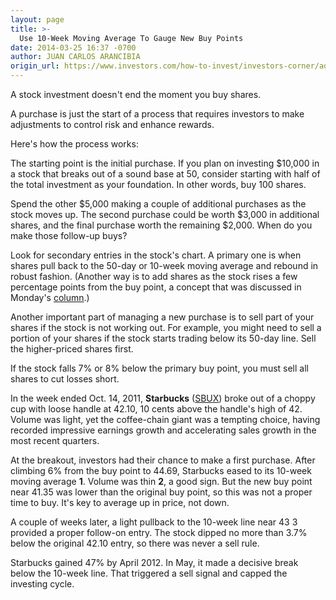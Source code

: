 ```yaml
---
layout: page
title: >-
  Use 10-Week Moving Average To Gauge New Buy Points
date: 2014-03-25 16:37 -0700
author: JUAN CARLOS ARANCIBIA
origin_url: https://www.investors.com/how-to-invest/investors-corner/adding-shares-as-stock-goes-up
---
```





A stock investment doesn't end the moment you buy shares.


A purchase is just the start of a process that requires investors to make adjustments to control risk and enhance rewards.


Here's how the process works:


The starting point is the initial purchase. If you plan on investing \$10,000 in a stock that breaks out of a sound base at 50, consider starting with half of the total investment as your foundation. In other words, buy 100 shares.


Spend the other \$5,000 making a couple of additional purchases as the stock moves up. The second purchase could be worth \$3,000 in additional shares, and the final purchase worth the remaining \$2,000. When do you make those follow-up buys?


Look for secondary entries in the stock's chart. A primary one is when shares pull back to the 50-day or 10-week moving average and rebound in robust fashion. (Another way is to add shares as the stock rises a few percentage points from the buy point, a concept that was discussed in Monday's [column](http://education.investors.com/investors-corner/694194-pyramiding-involves-making-a-series-of-buys.htm).)


Another important part of managing a new purchase is to sell part of your shares if the stock is not working out. For example, you might need to sell a portion of your shares if the stock starts trading below its 50-day line. Sell the higher-priced shares first.


If the stock falls 7% or 8% below the primary buy point, you must sell all shares to cut losses short.


In the week ended Oct. 14, 2011, **Starbucks** ([SBUX](https://research.investors.com/quote.aspx?symbol=SBUX)) broke out of a choppy cup with loose handle at 42.10, 10 cents above the handle's high of 42. Volume was light, yet the coffee-chain giant was a tempting choice, having recorded impressive earnings growth and accelerating sales growth in the most recent quarters.


At the breakout, investors had their chance to make a first purchase. After climbing 6% from the buy point to 44.69, Starbucks eased to its 10-week moving average **1**. Volume was thin **2**, a good sign. But the new buy point near 41.35 was lower than the original buy point, so this was not a proper time to buy. It's key to average up in price, not down.


A couple of weeks later, a light pullback to the 10-week line near 43 3 provided a proper follow-on entry. The stock dipped no more than 3.7% below the original 42.10 entry, so there was never a sell rule.


Starbucks gained 47% by April 2012. In May, it made a decisive break below the 10-week line. That triggered a sell signal and capped the investing cycle.




